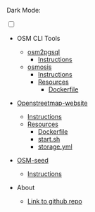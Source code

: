 <!-- docs/_sidebar.md -->

Dark Mode:

<div class="onoffswitch" >
    <input type="checkbox" name="onoffswitch" class="onoffswitch-checkbox" id="myonoffswitch" tabindex="0" >
    <label class="onoffswitch-label" for="myonoffswitch">
        <span onclick="toggle()" class="onoffswitch-inner"></span>
        <span onclick="toggle()" class="onoffswitch-switch"></span>
    </label>
</div>

* OSM CLI Tools
  * [osm2pgsql](/osm2pgsql/README.md)
    * [Instructions](/osm2pgsql/README.md)
  * [osmosis](/osmosis/README.md)
    * [Instructions](/osmosis/README.md)
    * [Resources](https://github.com/MapColonies/osm-depolyment-stack/tree/master/osmosis)
      * [Dockerfile](https://github.com/MapColonies/osm-depolyment-stack/blob/master/osmosis/Dockerfile)
* [Openstreetmap-website](/openstreetmap-website/README.md)
  * [Instructions](/openstreetmap-website/README.md)
  * [Resources](https://github.com/MapColonies/osm-depolyment-stack/tree/master/openstreetmap-website)
    * [Dockerfile]([/openstreetmap-website](https://github.com/MapColonies/osm-depolyment-stack/tree/master/openstreetmap-website)/Dockerfile)
    * [start.sh](https://github.com/MapColonies/osm-depolyment-stack/tree/master/openstreetmap-website/start.sh)
    * [storage.yml](https://github.com/MapColonies/osm-depolyment-stack/tree/master/openstreetmap-website/config/storage.yml)
* [OSM-seed](/osm-seed/README.md)
  * [Instructions](/osm-seed/README.md)

* About
  * [Link to github repo](https://github.com/MapColonies/osm-depolyment-stack)
